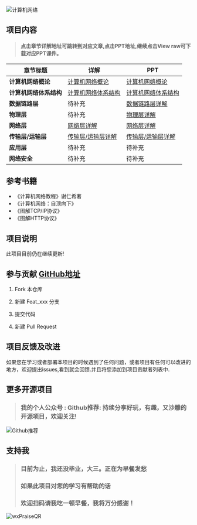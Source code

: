 
![计算机网络](https://gitee.com/ShaoxiongDu/imageBed/raw/master/image-20210428175258520.png)

## 项目内容

> #### 点击章节详解地址可跳转到对应文章,点击PPT地址,继续点击View raw可下载对应PPT课件。

| 章节标题             | 详解                               | PPT |
| ------------------ | ---------------------------------------------- | ------- |
| **计算机网络概论** | [计算机网络概论](md/计算机网络概论.md)|[计算机网络概论](ppt/计算机网络_概述.ppt) |
| **计算机网络体系结构** | [计算机网络体系结构](md/计算机网络体系结构.md) |[计算机网络体系结构](ppt/计算机网络_概述.ppt)         |
| **数据链路层** | 待补充 |[数据链路层详解](ppt/计算机网络_数据链路层.ppt)         |
| **物理层** | 待补充 |[物理层详解](ppt/计算机网络_物理层.ppt)         |
| **网络层**       | [网络层详解](md/网络层详解.md)|[网络层详解](ppt/计算机网络_网络层.ppt)         |
| **传输层/运输层**  | [传输层/运输层详解](md/传输层&运输层详解.md)| [传输层/运输层详解](ppt/计算机网络_运输层.ppt) |
| **应用层**        |待补充| 待补充 |
| **网络安全**       |待补充| 待补充 |

## 参考书籍

- 《计算机网络教程》谢仁希著
- 《计算机网络：自顶向下》
- 《图解TCP/IP协议》 
- 《图解HTTP协议》

## 项目说明

 此项目目前仍在继续更新!

## 参与贡献 [GitHub地址](https://github.com/shaoxiongdu/ComputerNetworks)

1. Fork 本仓库
   
2. 新建 Feat_xxx 分支
   
3. 提交代码
   
4. 新建 Pull Request

## 项目反馈及改进

 如果您在学习或者部署本项目的时候遇到了任何问题，或者项目有任何可以改进的地方，欢迎提出issues,看到就会回馈.并且将您添加到项目贡献者列表中.


## 更多开源项目

> ### 我的个人公众号 : Github推荐: 持续分享好玩，有趣，又沙雕的开源项目，欢迎关注!
![Github推荐](https://gitee.com/ShaoxiongDu/imageBed/raw/master/GithubShareQR.jpg)

## 支持我

> ### 目前为止，我还没毕业，大三。正在为早餐发愁
> ### 如果此项目对您的学习有帮助的话
> ### 欢迎扫码请我吃一顿早餐，我将万分感谢！

![wxPraiseQR](https://gitee.com/ShaoxiongDu/imageBed/raw/master/wxPraiseQR.png)
